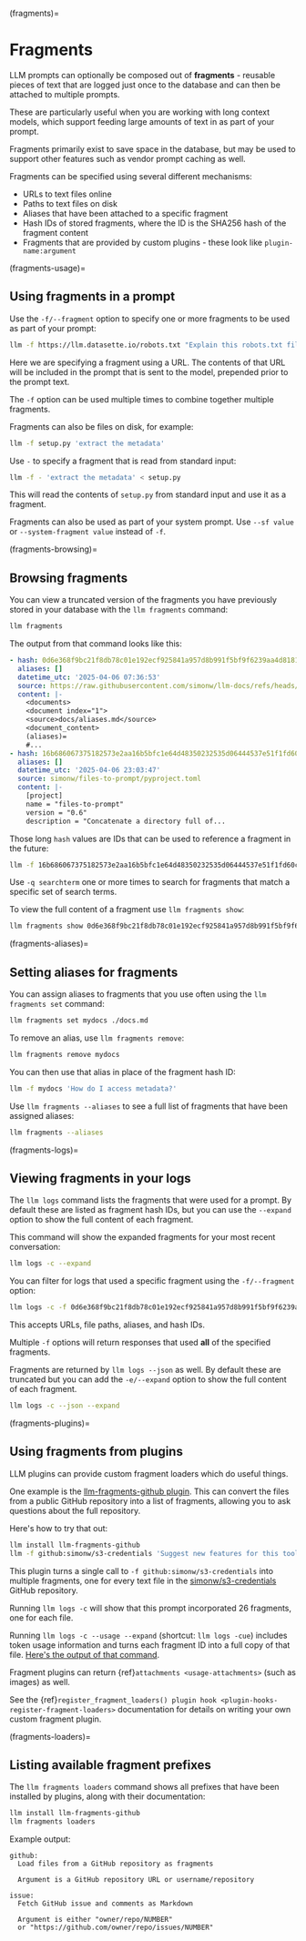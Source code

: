 (fragments)=
# Fragments

LLM prompts can optionally be composed out of **fragments** - reusable pieces of text that are logged just once to the database and can then be attached to multiple prompts.

These are particularly useful when you are working with long context models, which support feeding large amounts of text in as part of your prompt.

Fragments primarily exist to save space in the database, but may be used to support other features such as vendor prompt caching as well.

Fragments can be specified using several different mechanisms:

- URLs to text files online
- Paths to text files on disk
- Aliases that have been attached to a specific fragment
- Hash IDs of stored fragments, where the ID is the SHA256 hash of the fragment content
- Fragments that are provided by custom plugins - these look like `plugin-name:argument`

(fragments-usage)=
## Using fragments in a prompt

Use the `-f/--fragment` option to specify one or more fragments to be used as part of your prompt:

```bash
llm -f https://llm.datasette.io/robots.txt "Explain this robots.txt file in detail"
```
Here we are specifying a fragment using a URL. The contents of that URL will be included in the prompt that is sent to the model, prepended prior to the prompt text.

The `-f` option can be used multiple times to combine together multiple fragments.

Fragments can also be files on disk, for example:
```bash
llm -f setup.py 'extract the metadata'
```
Use `-` to specify a fragment that is read from standard input:
```bash
llm -f - 'extract the metadata' < setup.py
```
This will read the contents of `setup.py` from standard input and use it as a fragment.

Fragments can also be used as part of your system prompt. Use `--sf value` or `--system-fragment value` instead of `-f`.

(fragments-browsing)=
## Browsing fragments

You can view a truncated version of the fragments you have previously stored in your database with the `llm fragments` command:

```bash
llm fragments
```
The output from that command looks like this:

```yaml
- hash: 0d6e368f9bc21f8db78c01e192ecf925841a957d8b991f5bf9f6239aa4d81815
  aliases: []
  datetime_utc: '2025-04-06 07:36:53'
  source: https://raw.githubusercontent.com/simonw/llm-docs/refs/heads/main/llm/0.22.txt
  content: |-
    <documents>
    <document index="1">
    <source>docs/aliases.md</source>
    <document_content>
    (aliases)=
    #...
- hash: 16b686067375182573e2aa16b5bfc1e64d48350232535d06444537e51f1fd60c
  aliases: []
  datetime_utc: '2025-04-06 23:03:47'
  source: simonw/files-to-prompt/pyproject.toml
  content: |-
    [project]
    name = "files-to-prompt"
    version = "0.6"
    description = "Concatenate a directory full of...
```
Those long `hash` values are IDs that can be used to reference a fragment in the future:
```bash
llm -f 16b686067375182573e2aa16b5bfc1e64d48350232535d06444537e51f1fd60c 'Extract metadata'
```
Use `-q searchterm` one or more times to search for fragments that match a specific set of search terms.

To view the full content of a fragment use `llm fragments show`:
```bash
llm fragments show 0d6e368f9bc21f8db78c01e192ecf925841a957d8b991f5bf9f6239aa4d81815
```

(fragments-aliases)=
## Setting aliases for fragments

You can assign aliases to fragments that you use often using the `llm fragments set` command:
```bash
llm fragments set mydocs ./docs.md
```
To remove an alias, use `llm fragments remove`:
```bash
llm fragments remove mydocs
```
You can then use that alias in place of the fragment hash ID:
```bash
llm -f mydocs 'How do I access metadata?'
```
Use `llm fragments --aliases` to see a full list of fragments that have been assigned aliases:
```bash
llm fragments --aliases
```

(fragments-logs)=
## Viewing fragments in your logs

The `llm logs` command lists the fragments that were used for a prompt. By default these are listed as fragment hash IDs, but you can use the `--expand` option to show the full content of each fragment.

This command will show the expanded fragments for your most recent conversation:

```bash
llm logs -c --expand
```
You can filter for logs that used a specific fragment using the `-f/--fragment` option:
```bash
llm logs -c -f 0d6e368f9bc21f8db78c01e192ecf925841a957d8b991f5bf9f6239aa4d81815
```
This accepts URLs, file paths, aliases, and hash IDs.

Multiple `-f` options will return responses that used **all** of the specified fragments.

Fragments are returned by `llm logs --json` as well. By default these are truncated but you can add the `-e/--expand` option to show the full content of each fragment.

```bash
llm logs -c --json --expand
```

(fragments-plugins)=
## Using fragments from plugins

LLM plugins can provide custom fragment loaders which do useful things.

One example is the [llm-fragments-github plugin](https://github.com/simonw/llm-fragments-github). This can convert the files from a public GitHub repository into a list of fragments, allowing you to ask questions about the full repository.

Here's how to try that out:

```bash
llm install llm-fragments-github
llm -f github:simonw/s3-credentials 'Suggest new features for this tool'
```
This plugin turns a single call to `-f github:simonw/s3-credentials` into multiple fragments, one for every text file in the [simonw/s3-credentials](https://github.com/simonw/s3-credentials) GitHub repository.

Running `llm logs -c` will show that this prompt incorporated 26 fragments, one for each file.

Running `llm logs -c --usage --expand` (shortcut: `llm logs -cue`) includes token usage information and turns each fragment ID into a full copy of that file. [Here's the output of that command](https://gist.github.com/simonw/c9bbbc5f6560b01f4b7882ac0194fb25).

Fragment plugins can return {ref}`attachments <usage-attachments>` (such as images) as well.

See the {ref}`register_fragment_loaders() plugin hook <plugin-hooks-register-fragment-loaders>` documentation for details on writing your own custom fragment plugin.

(fragments-loaders)=
## Listing available fragment prefixes

The `llm fragments loaders` command shows all prefixes that have been installed by plugins, along with their documentation:

```bash
llm install llm-fragments-github
llm fragments loaders
```
Example output:
```
github:
  Load files from a GitHub repository as fragments

  Argument is a GitHub repository URL or username/repository

issue:
  Fetch GitHub issue and comments as Markdown

  Argument is either "owner/repo/NUMBER"
  or "https://github.com/owner/repo/issues/NUMBER"
```
